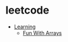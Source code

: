 # leetcode
* [Learning](https://github.com/shuvo009/leetcode/tree/master/learn)
    * [Fun With Arrays](https://github.com/shuvo009/leetcode/tree/master/learn/FunWithArrays)

